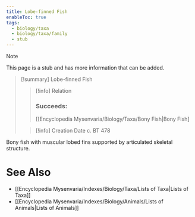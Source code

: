 ```yaml
---
title: Lobe-finned Fish
enableToc: true
tags:
  - biology/taxa
  - biology/taxa/family
  - stub
---
```


> [!note]
> This page is a stub and has more information that can be added.

> [!summary] Lobe-finned Fish
> > [!info] Relation
> > ### Succeeds:
> > [[Encyclopedia Mysenvaria/Biology/Taxa/Bony Fish|Bony Fish]
>
> > [!info] Creation Date
> > c. BT 478

Bony fish with muscular lobed fins supported by articulated skeletal structure.

# See Also
- [[Encyclopedia Mysenvaria/Indexes/Biology/Taxa/Lists of Taxa|Lists of Taxa]]
- [[Encyclopedia Mysenvaria/Indexes/Biology/Animals/Lists of Animals|Lists of Animals]]
